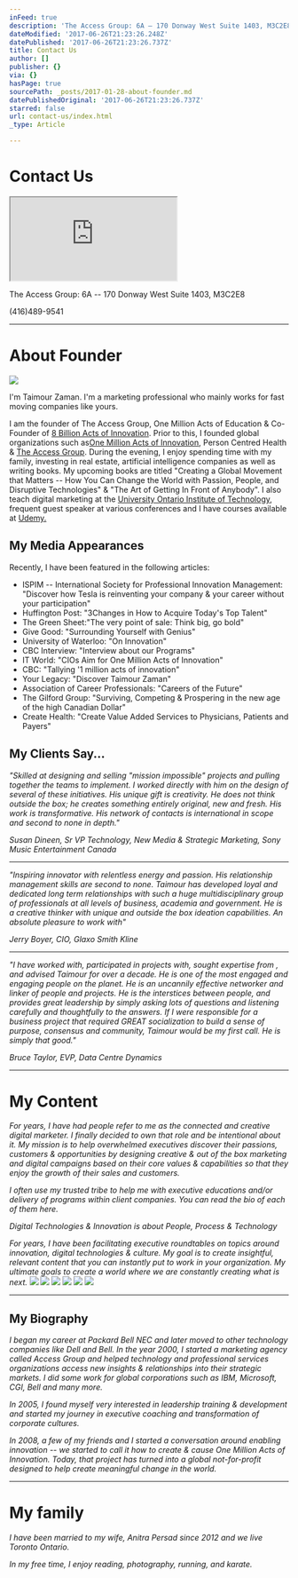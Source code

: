 ```yaml
---
inFeed: true
description: 'The Access Group: 6A – 170 Donway West Suite 1403, M3C2E8'
dateModified: '2017-06-26T21:23:26.248Z'
datePublished: '2017-06-26T21:23:26.737Z'
title: Contact Us
author: []
publisher: {}
via: {}
hasPage: true
sourcePath: _posts/2017-01-28-about-founder.md
datePublishedOriginal: '2017-06-26T21:23:26.737Z'
starred: false
url: contact-us/index.html
_type: Article

---
```

# Contact Us

<iframe src="https://the-grid.github.io/ed-location/?latitude=43.735389&amp;longitude=-79.348046&amp;zoom=16&amp;address=170%20The%20Donway%20W%2C%20Toronto%2C%20Ontario%20M3C%202G3%2C%20Canada" style=""></iframe>

The Access Group: 6A -- 170 Donway West Suite 1403, M3C2E8

(416)489-9541

---

# About Founder
![](https://the-grid-user-content.s3-us-west-2.amazonaws.com/cfeb3a74-489f-423b-836d-a816ab0aaf6f.jpg)

I'm Taimour Zaman. I'm a marketing professional who mainly works for fast moving companies like yours.

I am the founder of The Access Group, One Million Acts of Education & Co-Founder of [8 Billion Acts of Innovation][0]. Prior to this, I founded global organizations such as[One Million Acts of Innovation][1], Person Centred Health & [The Access Group][2]. During the evening, I enjoy spending time with my family, investing in real estate, artificial intelligence companies as well as writing books. My upcoming books are titled "Creating a Global Movement that Matters -- How You Can Change the World with Passion, People, and Disruptive Technologies" & "The Art of Getting In Front of Anybody". I also teach digital marketing at the [University Ontario Institute of Technology][3], frequent guest speaker at various conferences and I have courses available at [Udemy.][4]

## **My Media Appearances**

Recently, I have been featured in the following articles:

* ISPIM -- International Society for Professional Innovation Management: "Discover how Tesla is reinventing your company & your career without your participation"
* Huffington Post: "3Changes in How to Acquire Today's Top Talent"
* The Green Sheet:"The very point of sale: Think big, go bold"
* Give Good: "Surrounding Yourself with Genius"
* University of Waterloo: "On Innovation"
* CBC Interview: "Interview about our Programs"
* IT World: "CIOs Aim for One Million Acts of Innovation"
* CBC: "Tallying '1 million acts of innovation"
* Your Legacy: "Discover Taimour Zaman"
* Association of Career Professionals: "Careers of the Future"
* The Gilford Group: "Surviving, Competing & Prospering in the new age of the high Canadian Dollar"
* Create Health: "Create Value Added Services to Physicians, Patients and Payers"

## My Clients Say...

_"Skilled at designing and selling "mission impossible" projects and pulling together the teams to implement. I worked directly with him on the design of several of these initiatives. His unique gift is creativity. He does not think outside the box; he creates something entirely original, new and fresh. His work is transformative. His network of contacts is international in scope and second to none in depth."_

_Susan Dineen, Sr VP Technology, New Media & Strategic Marketing, Sony Music Entertainment Canada_

---

_"Inspiring innovator with relentless energy and passion. His relationship management skills are second to none. Taimour has developed loyal and dedicated long term relationships with such a huge multidisciplinary group of professionals at all levels of business, academia and government. He is a creative thinker with unique and outside the box ideation capabilities. An absolute pleasure to work with"_

_Jerry Boyer, CIO, Glaxo Smith Kline_

---

_"I have worked with, participated in projects with, sought expertise from , and advised Taimour for over a decade. He is one of the most engaged and engaging people on the planet. He is an uncannily effective networker and linker of people and projects. He is the interstices between people, and provides great leadership by simply asking lots of questions and listening carefully and thoughtfully to the answers. If I were responsible for a business project that required GREAT socialization to build a sense of purpose, consensus and community, Taimour would be my first call. He is simply that good."_

_Bruce Taylor, EVP, Data Centre Dynamics_

---

# My Content

_For years, I have had people refer to me as the connected and creative digital marketer. I finally decided to own that role and be intentional about it. My mission is to help overwhelmed executives discover their passions, customers & opportunities by designing creative & out of the box marketing and digital campaigns based on their core values & capabilities so that they enjoy the growth of their sales and customers._

_I often use my trusted tribe to help me with executive educations and/or delivery of programs within client companies. You can read the bio of each of them here._

_Digital Technologies & Innovation is about People, Process & Technology_

_For years, I have been facilitating executive roundtables on topics around innovation, digital technologies & culture. My goal is to create insightful, relevant content that you can instantly put to work in your organization. My ultimate goals to create a world where we are constantly creating what is next._
![](https://the-grid-user-content.s3-us-west-2.amazonaws.com/c1d2c4e4-61d7-40fc-9825-6861fe037fca.jpg)
![](https://the-grid-user-content.s3-us-west-2.amazonaws.com/aa6dc848-deeb-44cc-a2eb-b14a70a70785.jpg)
![](https://the-grid-user-content.s3-us-west-2.amazonaws.com/c13b973e-ab85-4ef3-b6cc-2e2073240656.jpg)
![](https://the-grid-user-content.s3-us-west-2.amazonaws.com/da55595e-9f6f-4ce8-8872-adede0fc5ee8.jpg)
![](https://the-grid-user-content.s3-us-west-2.amazonaws.com/6fe69f06-d5fc-4f34-b95c-1ef2e5ca3c4e.jpg)
![](https://the-grid-user-content.s3-us-west-2.amazonaws.com/49996914-cb96-4546-8ea5-aa769b12faac.jpg)

---

## My Biography

_I began my career at Packard Bell NEC and later moved to other technology companies like Dell and Bell. In the year 2000, I started a marketing agency called Access Group and helped technology and professional services organizations access new insights & relationships into their strategic markets. I did some work for global corporations such as IBM, Microsoft, CGI, Bell and many more._

_In 2005, I found myself very interested in leadership training & development and started my journey in executive coaching and transformation of corporate cultures._

_In 2008, a few of my friends and I started a conversation around enabling innovation -- we started to call it how to create & cause One Million Acts of Innovation. Today, that project has turned into a global not-for-profit designed to help create meaningful change in the world._

---

# My family

_I have been married to my wife, Anitra Persad since 2012 and we live Toronto Ontario._

_In my free time, I enjoy reading, photography, running, and karate._

[0]: http://www.8billionactsofinnovation.com/
[1]: http://www.onemillionactsofinnovation.org/
[2]: http://www.access-group.ca/
[3]: http://mdc.uoit.ca/our_instructors/taimour-zaman.php
[4]: https://www.udemy.com/